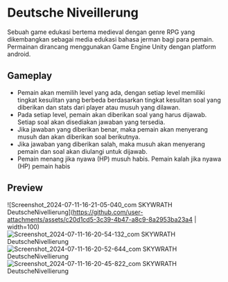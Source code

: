 # Deutsche Niveillerung

Sebuah game edukasi bertema medieval dengan genre RPG yang dikembangkan sebagai media edukasi bahasa jerman bagi para pemain. Permainan dirancang menggunakan Game Engine Unity dengan platform android.

## Gameplay

- Pemain akan memilih level yang ada, dengan setiap level memiliki tingkat kesulitan yang berbeda berdasarkan tingkat kesulitan soal yang diberikan dan stats dari player atau musuh yang dilawan.
- Pada setiap level, pemain akan diberikan soal yang harus dijawab. Setiap soal akan disediakan jawaban yang tersedia.
- Jika jawaban yang diberikan benar, maka pemain akan menyerang musuh dan akan diberikan soal berikutnya.
- Jika jawaban yang diberikan salah, maka musuh akan menyerang pemain dan soal akan diulangi untuk dijawab.
- Pemain menang jika nyawa (HP) musuh habis. Pemain kalah jika nyawa (HP) pemain habis

## Preview

![Screenshot_2024-07-11-16-21-05-040_com SKYWRATH DeutscheNivellierung](https://github.com/user-attachments/assets/c20d1cd5-3c39-4b47-a8c9-8a2953ba23a4 | width=100)
![Screenshot_2024-07-11-16-20-54-132_com SKYWRATH DeutscheNivellierung](https://github.com/user-attachments/assets/96e3b182-98f3-40b4-b135-38f3c5e781b1)
![Screenshot_2024-07-11-16-20-52-644_com SKYWRATH DeutscheNivellierung](https://github.com/user-attachments/assets/7dbb0365-e1a5-43a7-beb7-8c9925d4f9e3)
![Screenshot_2024-07-11-16-20-45-822_com SKYWRATH DeutscheNivellierung](https://github.com/user-attachments/assets/97d41755-c6ed-4971-96c2-978fd9bd87eb)

